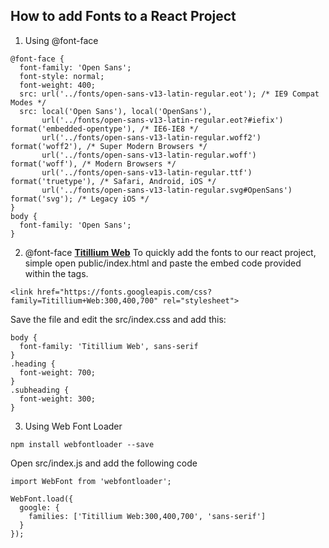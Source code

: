 ## How to add Fonts to a React Project


1. Using @font-face
```
@font-face {
  font-family: 'Open Sans';
  font-style: normal;
  font-weight: 400;
  src: url('../fonts/open-sans-v13-latin-regular.eot'); /* IE9 Compat Modes */
  src: local('Open Sans'), local('OpenSans'),
       url('../fonts/open-sans-v13-latin-regular.eot?#iefix') format('embedded-opentype'), /* IE6-IE8 */
       url('../fonts/open-sans-v13-latin-regular.woff2') format('woff2'), /* Super Modern Browsers */
       url('../fonts/open-sans-v13-latin-regular.woff') format('woff'), /* Modern Browsers */
       url('../fonts/open-sans-v13-latin-regular.ttf') format('truetype'), /* Safari, Android, iOS */
       url('../fonts/open-sans-v13-latin-regular.svg#OpenSans') format('svg'); /* Legacy iOS */
}
body {
  font-family: 'Open Sans';
}
```

2. @font-face 
**[Titillium Web](https://fonts.google.com/?selection.family=Titillium+Web:300,400,700)**
To quickly add the fonts to our react project, simple open public/index.html and paste the embed code provided within the tags.
```
<link href="https://fonts.googleapis.com/css?family=Titillium+Web:300,400,700" rel="stylesheet">
```
Save the file and edit the src/index.css and add this:
```
body {
  font-family: 'Titillium Web', sans-serif
}
.heading {
  font-weight: 700;
}
.subheading {
  font-weight: 300;
}
```

3. Using Web Font Loader
```
npm install webfontloader --save
```
Open src/index.js and add the following code
```
import WebFont from 'webfontloader';

WebFont.load({
  google: {
    families: ['Titillium Web:300,400,700', 'sans-serif']
  }
});
```